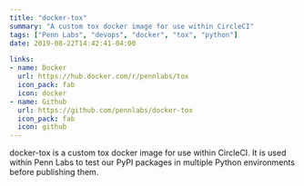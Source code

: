 ```yaml
---
title: "docker-tox"
summary: "A custom tox docker image for use within CircleCI"
tags: ["Penn Labs", "devops", "docker", "tox", "python"]
date: 2019-08-22T14:42:41-04:00

links:
- name: Docker
  url: https://hub.docker.com/r/pennlabs/tox
  icon_pack: fab
  icon: docker
- name: Github
  url: https://github.com/pennlabs/docker-tox
  icon_pack: fab
  icon: github
---
```

docker-tox is a custom tox docker image for use within CircleCI. It is used within Penn Labs to test our PyPI packages in multiple Python environments before publishing them.